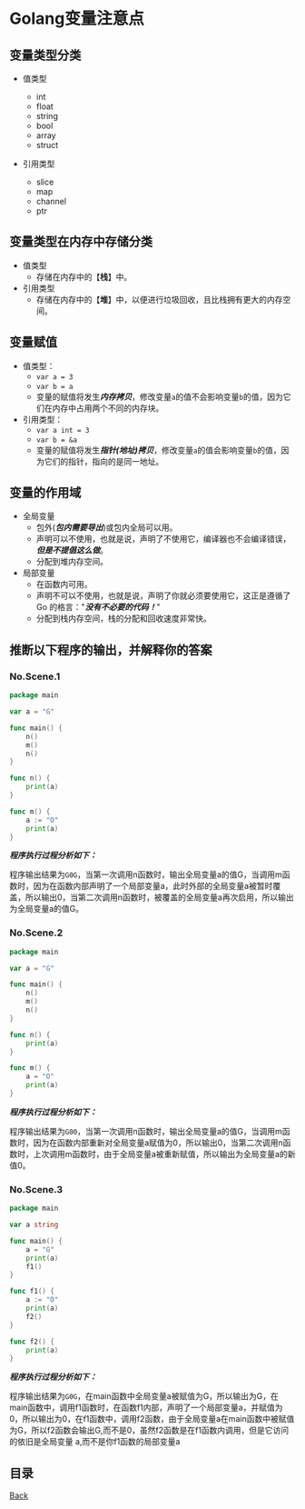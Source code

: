 # Golang变量注意点

## 变量类型分类

- 值类型
    - int
    - float
    - string
    - bool
    - array
    - struct

- 引用类型
    - slice
    - map
    - channel
    - ptr

## 变量类型在内存中存储分类

- 值类型
    - 存储在内存中的【**栈**】中。
- 引用类型
    - 存储在内存中的【**堆**】中，以便进行垃圾回收，且比栈拥有更大的内存空间。

## 变量赋值

- 值类型：
    - `var a = 3`
    - `var b = a`
    - 变量的赋值将发生***内存拷贝***，修改变量`a`的值不会影响变量`b`的值，因为它们在内存中占用两个不同的内存块。
- 引用类型：
    - `var a int = 3`
    - `var b = &a`
    - 变量的赋值将发生***指针(地址)拷贝***，修改变量`a`的值会影响变量`b`的值，因为它们的指针，指向的是同一地址。
    
## 变量的作用域

- 全局变量
    - 包外(_**包内需要导出**_)或包内全局可以用。
    - 声明可以不使用，也就是说，声明了不使用它，编译器也不会编译错误，**_但是不提倡这么做_**。
    - 分配到堆内存空间。
- 局部变量
    - 在函数内可用。
    - 声明不可以不使用，也就是说，声明了你就必须要使用它，这正是遵循了 Go 的格言："**_没有不必要的代码！_**"
    - 分配到栈内存空间，栈的分配和回收速度非常快。
    
## 推断以下程序的输出，并解释你的答案

### No.Scene.1

```go
package main

var a = "G"

func main() {
    n()
    m()
    n()
}

func n() { 
    print(a) 
}

func m() {
    a := "O"
    print(a)
}
```

_**程序执行过程分析如下：**_

程序输出结果为`G0G`，当第一次调用n函数时，输出全局变量a的值G，当调用m函数时，因为在函数内部声明了一个局部变量a，此时外部的全局变量a被暂时覆盖，所以输出0，当第二次调用n函数时，被覆盖的全局变量a再次启用，所以输出为全局变量a的值G。

### No.Scene.2

```go
package main

var a = "G"

func main() {
    n()
    m()
    n()
}

func n() {
    print(a)
}

func m() {
    a = "O"
    print(a)
}
```

_**程序执行过程分析如下：**_

程序输出结果为`G00`，当第一次调用n函数时，输出全局变量a的值G，当调用m函数时，因为在函数内部重新对全局变量a赋值为0，所以输出0，当第二次调用n函数时，上次调用m函数时，由于全局变量a被重新赋值，所以输出为全局变量a的新值0。

### No.Scene.3

```go
package main

var a string

func main() {
    a = "G"
    print(a)
    f1()
}

func f1() {
    a := "O"
    print(a)
    f2()
}

func f2() {
    print(a)
}
```

_**程序执行过程分析如下：**_

程序输出结果为`G0G`，在main函数中全局变量a被赋值为G，所以输出为G，在main函数中，调用f1函数时，在函数f1内部，声明了一个局部变量a，并赋值为0，所以输出为0，在f1函数中，调用f2函数，由于全局变量a在main函数中被赋值为G，所以f2函数会输出G,而不是0，虽然f2函数是在f1函数内调用，但是它访问的依旧是全局变量 a,而不是你f1函数的局部变量a

## 目录
[Back](../GolangNotice.md)


